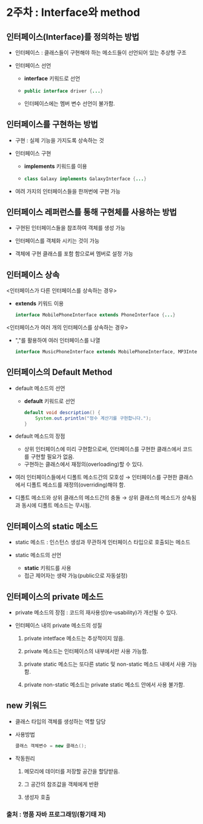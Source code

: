 # 2주차 : Interface와 method

## 인터페이스(Interface)를 정의하는 방법

* 인터페이스 : 클래스들이 구현해야 하는 메소드들이 선언되어 있는 추상형 구조

* 인터페이스 선언
  * **interface** 키워드로 선언

  * ``` java
    public interface driver {...}
    ```

  * 인터페이스에는 멤버 변수 선언이 불가함.

## 인터페이스를 구현하는 방법

* 구현 : 실제 기능을 가지도록 상속하는 것

* 인터페이스 구현
  * **implements** 키워드를 이용

  * ``` java
    class Galaxy implements GalaxyInterface {...}
    ```

* 여려 가지의 인터페이스들을 한꺼번에 구현 가능

## 인터페이스 레퍼런스를 통해 구현체를 사용하는 방법

* 구현된 인터페이스들을 참조하여 객체를 생성 가능

* 인터페이스를 객체화 시키는 것이 가능

* 객체에 구현 클래스를 포함 함으로써 멤버로 설정 가능

## 인터페이스 상속

 <인터페이스가 다른 인터페이스를 상속하는 경우>

* **extends** 키워드 이용

  ``` java
  interface MobilePhoneInterface extends PhoneInterface {...} 
  ```

 <인터페이스가 여러 개의 인터페이스를 상속하는 경우>

* ","를 활용하여 여러 인터페이스를 나열

  ``` java
  interface MusicPhoneInterface extends MobilePhoneInterface, MP3Interface, {...}
  ```

## 인터페이스의 Default Method

* default 메소드의 선언
  * **default** 키워드로 선언

    ``` java
    default void description() {
        System.out.println("정수 계산기를 구현합니다.");
    }
    ```

* default 메소드의 장점
  * 상위 인터페이스에 미리 구현함으로써, 인터페이스를 구현한 클래스에서 코드를 구현할 필요가 없음.
  * 구현하는 클래스에서 재정의(overloading)할 수 있다.

* 여러 인터페이스들에서 디폴트 메소드간의 모호성
    → 인터페이스를 구현한 클래스에서 디폴트 메소드를 재정의(overriding)해야 함.
* 디폴트 메소드와 상위 클래스의 메소드간의 충돌
    → 상위 클래스의 메소드가 상속됨과 동시에 디폴트 메소드는 무시됨.

## 인터페이스의 static 메소드

* static 메소드 : 인스턴스 생성과 무관하게 인터페이스 타입으로 호출되는 메소드

* static 메소드의 선언
  * **static** 키워드를 사용
  * 접근 제어자는 생략 가능(public으로 자동설정)

## 인터페이스의 private 메소드

* private 메소드의 장점 : 코드의 재사용성(re-usability)가 개선될 수 있다.

* 인터페이스 내의 private 메소드의 성질
    1. private intetface 메소드는 추상적이지 않음.

    2. private 메소드는 인터페이스의 내부에서만 사용 가능함.

    3. private static 메소드는 또다른 static 및 non-static 메소드 내에서 사용 가능함.

    4. private non-static 메소드는 private static 메소드 안에서 사용 불가함.

## new 키워드

* 클래스 타입의 객체를 생성하는 역할 담당

* 사용방법

   ``` java
   클래스 객체변수 = new 클래스();
   ```

* 작동원리
    1. 메모리에 데이터를 저장할 공간을 할당받음.

    2. 그 공간의 참조값을 객체에게 반환

    3. 생성자 호출

### 출처 : 명품 자바 프로그래밍(황기태 저)
